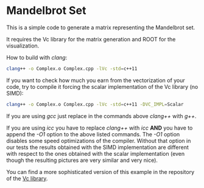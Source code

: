 Mandelbrot Set
=============

This is a simple code to generate a matrix representing the Mandelbrot set. 

It requires the Vc library for the matrix generation and ROOT for the visualization. 

How to build with _clang_:

```bash
clang++ -o Complex.o Complex.cpp -lVc -std=c++11
```

If you want to check how much you earn from the vectorization of your code, try to compile it forcing the scalar implementation of the Vc library (no SIMD):

```bash
clang++ -o Complex.o Complex.cpp -lVc -std=c++11 -DVC_IMPL=Scalar
```

If you are using _gcc_ just replace in the commands above _clang++_ with _g++_.

If you are using _icc_ you have to replace _clang++_ with _icc_ **AND** you have to append the _-O1_ option to the above listed commands. The _-O1_ option disables some speed optimizations of the compiler. Without that option in our tests the results obtained with the SIMD implementation are different with respect to the ones obtained with the scalar implementation (even though the resulting pictures are very similar and very nice).    

You can find a more sophisticated version of this example in the repository of the [Vc library](http://code.compeng.uni-frankfurt.de/projects/vc). 
